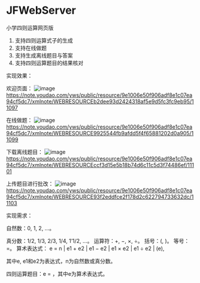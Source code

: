 # JFWebServer
小学四则运算网页版

1. 支持四则运算式子的生成
2. 支持在线做题
3. 支持生成离线题目与答案
4. 支持四则运算题目的结果核对

实现效果：

欢迎页面：
![image](https://note.youdao.com/yws/public/resource/9e1006e50f906adf8e1c07ea94cf5dc7/xmlnote/WEBRESOURCEb2dee93d2424318af5e9d5fc3fc9eb95/11097)
https://note.youdao.com/yws/public/resource/9e1006e50f906adf8e1c07ea94cf5dc7/xmlnote/WEBRESOURCEb2dee93d2424318af5e9d5fc3fc9eb95/11097

在线做题：
![image](https://note.youdao.com/yws/public/resource/9e1006e50f906adf8e1c07ea94cf5dc7/xmlnote/WEBRESOURCE9925544fb9afdd5f4f65881202d0a905/11099)
https://note.youdao.com/yws/public/resource/9e1006e50f906adf8e1c07ea94cf5dc7/xmlnote/WEBRESOURCE9925544fb9afdd5f4f65881202d0a905/11099

下载离线题目：
![image](https://note.youdao.com/yws/public/resource/9e1006e50f906adf8e1c07ea94cf5dc7/xmlnote/WEBRESOURCEccf3d15e5b18b74d6c11c5d3f74486ef/11101)
https://note.youdao.com/yws/public/resource/9e1006e50f906adf8e1c07ea94cf5dc7/xmlnote/WEBRESOURCEccf3d15e5b18b74d6c11c5d3f74486ef/11101

上传题目进行批改：
![image](https://note.youdao.com/yws/public/resource/9e1006e50f906adf8e1c07ea94cf5dc7/xmlnote/WEBRESOURCE93f2eddfce2f178d2c622794733632dc/11103)
https://note.youdao.com/yws/public/resource/9e1006e50f906adf8e1c07ea94cf5dc7/xmlnote/WEBRESOURCE93f2eddfce2f178d2c622794733632dc/11103

实现需求：

自然数：0, 1, 2, …。

真分数：1/2, 1/3, 2/3, 1/4, 1’1/2, …。
运算符：+, −, ×, ÷。
括号：(, )。
等号：=。
算术表达式：
e = n | e1 + e2 | e1 − e2 | e1 × e2 | e1 ÷ e2 | (e),

其中e, e1和e2为表达式，n为自然数或真分数。

四则运算题目：e = ，其中e为算术表达式。

